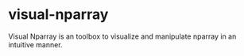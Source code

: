 # visual-nparray
Visual Nparray is an toolbox to visualize and manipulate nparray in an intuitive manner.
